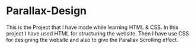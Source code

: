 # Parallax-Design
This is the Project that I have made while learning HTML &amp; CSS.
In this project I have used HTML for structuring the website.
Then I have use CSS for designing the website and also to give the Parallax Scrolling effect.
